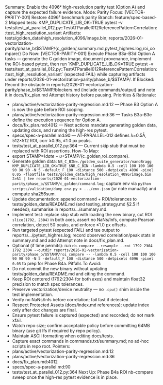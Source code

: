 Summary: Enable the 4096² high-resolution parity test (Option A) and capture the expected failure evidence.
Mode: Parity
Focus: [VECTOR-PARITY-001] Restore 4096² benchmark parity
Branch: feature/spec-based-2
Mapped tests: KMP_DUPLICATE_LIB_OK=TRUE pytest -v tests/test_at_parallel_012.py::TestATParallel012ReferencePatternCorrelation::test_high_resolution_variant
Artifacts: tests/golden_data/high_resolution_4096/image.bin; reports/2026-01-vectorization-parity/phase_b/$STAMP/{c_golden/,summary.md,pytest_highres.log,roi_compare/}
Do Now: [VECTOR-PARITY-001] Execute Phase B3a–B3d Option A tasks — generate the C golden image, document provenance, implement the ROI-based pytest, then run `KMP_DUPLICATE_LIB_OK=TRUE pytest -v tests/test_at_parallel_012.py::TestATParallel012ReferencePatternCorrelation::test_high_resolution_variant` (expected FAIL) while capturing artifacts under reports/2026-01-vectorization-parity/phase_b/$STAMP/.
If Blocked: Record the obstacle in reports/2026-01-vectorization-parity/phase_b/$STAMP/blockers.md (include commands/output) and note it in docs/fix_plan.md Attempt history before pausing.
Priorities & Rationale:
- plans/active/vectorization-parity-regression.md:12 — Phase B3 Option A is now the gate before ROI scoping.
- plans/active/vectorization-parity-regression.md:36 — Tasks B3a–B3e define the execution sequence for Option A.
- docs/fix_plan.md:4012 — Next actions mandate generating golden data, updating docs, and running the high-res pytest.
- specs/spec-a-parallel.md:90 — AT-PARALLEL-012 defines λ=0.5Å, 512×512 ROI, corr ≥0.95, ≤1.0 px peaks.
- tests/test_at_parallel_012.py:364 — Current skip stub that must be replaced with ROI assertions.
How-To Map:
- export STAMP=$(date -u +%Y%m%dT%H%M%SZ); mkdir -p reports/2026-01-vectorization-parity/phase_b/$STAMP/{c_golden,roi_compare}.
- Generate golden data: `NB_C_BIN=./golden_suite_generator/nanoBragg KMP_DUPLICATE_LIB_OK=TRUE $NB_C_BIN -lambda 0.5 -cell 100 100 100 90 90 90 -N 5 -default_F 100 -distance 500 -detpixels 4096 -pixel 0.05 -floatfile tests/golden_data/high_resolution_4096/image.bin 2>&1 | tee reports/2026-01-vectorization-parity/phase_b/$STAMP/c_golden/command.log`; capture env via `python scripts/validation/dump_env.py > .../env.json` (or note manually) and compute sha256sum.
- Update documentation: append command + ROI/tolerances to tests/golden_data/README.md (and testing_strategy.md §2.5 if needed); summarise in reports/.../summary.md.
- Implement test: replace skip stub with loading the new binary, cut ROI `slice(1792, 2304)` in both axes, assert no NaNs/Infs, compute Pearson correlation, detect 50 peaks, and enforce ≤1.0 px offsets.
- Run targeted pytest (expected FAIL) and tee output to reports/.../pytest_highres.log; record observed correlation/peak stats in summary.md and add Attempt note in docs/fix_plan.md.
- Optional (if time permits): run `nb-compare --resample --roi 1792 2304 1792 2304 --outdir reports/2026-01-vectorization-parity/phase_b/$STAMP/roi_compare -- -lambda 0.5 -cell 100 100 100 90 90 90 -N 5 -default_F 100 -distance 500 -detpixels 4096 -pixel 0.05` to prep for Phase B4a.
Pitfalls To Avoid:
- Do not commit the new binary without updating tests/golden_data/README.md and citing the command.
- Keep ROI centered (1792:2304 for both axes) and maintain float32 precision to match spec tolerances.
- Preserve vectorization/device neutrality — no `.cpu()` shim inside the test implementation.
- Verify no NaNs/Infs before correlation; fail fast if detected.
- Respect Protected Assets (docs/index.md references); update index only after doc changes are final.
- Ensure pytest failure is captured (expected) and recorded; do not mark xfail.
- Watch repo size; confirm acceptable policy before committing 64MB binary (use git lfs if required by repo policy).
- Maintain ASCII formatting when editing docs/tests.
- Capture exact commands in commands.txt/summary.md; no ad-hoc scripts in repo root.
Pointers:
- plans/active/vectorization-parity-regression.md:12
- plans/active/vectorization-parity-regression.md:36
- docs/fix_plan.md:4012
- specs/spec-a-parallel.md:90
- tests/test_at_parallel_012.py:364
Next Up: Phase B4a ROI nb-compare sweep once the high-res pytest evidence is in place.
